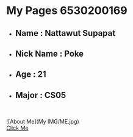# My Pages 6530200169
- <h2>Name : Nattawut Supapat</h2> 
- <h2>Nick Name : Poke</h2> 
- <h2>Age : 21</h2> 
- <h2>Major : CS05</h2> 
<br>

![About Me](My IMG/ME.jpg)
<br>
[Click Me](algorithm.md)
